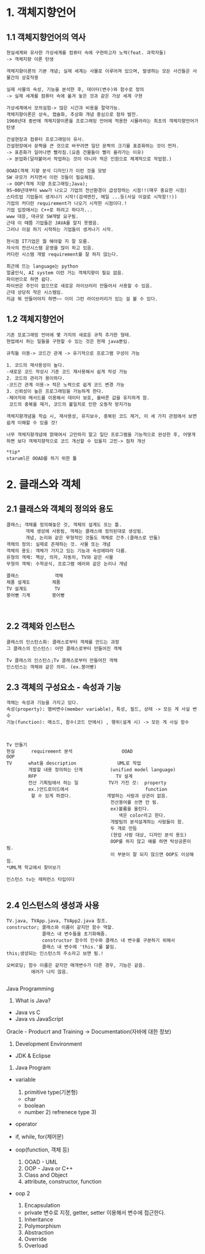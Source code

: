 # 1. 객체지향언어

## 1.1 객체지향언어의 역사

```
현실세계와 유사한 가상세계를 컴퓨터 속에 구현하고자 노력(feat. 과학자들)
-> 객체지향 이론 탄생

객체지향이론의 기본 개념; 실제 세계는 사물로 이루어져 있으며, 발생하는 모든 사건들은 사물간의 상호작용

실제 사물의 속성, 기능을 분석한 후, 데이터(변수)와 함수로 정의
-> 실제 세계를 컴퓨터 속에 옮겨 놓은 것과 같은 가상 세계 구현

가상세계에서 모의실험-> 많은 시간과 비용을 절약가능.
객체지향이론은 상속, 캡슐화, 추상화 개념 중심으로 점차 발전.
1960년대 중반에 객체지향이론을 프로그래밍 언어에 적용한 시뮬라라는 최초의 객체지향언어가 탄생

건설현장과 컴퓨터 프로그래밍이 유사.
건설현장에서 문짝을 큰 것으로 바꾸려면 일단 문짝의 크기를 표준화하는 것이 먼저.
-> 표준화가 일어나면 빨라짐.(요즘 건물들이 빨리 올라가는 이유)
-> 분업화(달라붙어서 작업하는 것이 아니라 적은 인원으로 체계적으로 작업함.)

OOAD(객체 지향 분석 디자인)가 이런 것을 모방
SW 규모가 커지면서 이런 것들이 필요해짐.
-> OOP(객체 지향 프로그래밍;Java);
95~00년대부터 www가 나오고 기업의 전산환경이 급성장하는 시점!!(매우 중요한 시점)
스타트업 기업들이 생겨나기 시작!(검색엔진, 메일 ...등(사실 이걸로 시작함!!))
기업의 커다란 requirement가 나오기 시작한 시점이다.!
기업 입장에서는 C++로 하려고 하다가...
www 대응, 대규모 SW개발 요구됨.
근데 이 때쯤 기업들은 JAVA를 알지 못했음.
그러나 이걸 하기 시작하는 기업들이 생겨나기 시작.

현시점 IT기업은 뭘 해야할 지 잘 모름.
자사의 전산시스템 운영을 많이 하고 있음. 
커다란 시스템 개발 requirement를 잘 하지 않는다.

최근에 뜨는 language는 python
얼굴인식, AI system 이런 거는 객체지향이 필요 없음.
파이썬으로 하면 쉽다.
파이썬은 주인이 없으므로 새로운 라이브러리 만들어서 사용할 수 있음.
근데 상당히 작은 시스템임.
지금 뭐 만들어야지 하면~~ 이미 그런 라이브러리가 있는 걸 볼 수 있다. 
```

## 1.2 객체지향언어

```
기존 프로그래밍 언어에 몇 가지의 새로운 규칙 추가한 형태.
현업에서 하는 일들을 구현할 수 있는 것은 현재 java뿐임.

규칙들 이용-> 코드간 관계 -> 유기적으로 프로그램 구성이 가능

1. 코드의 재사용성이 높다.
-새로운 코드 작성시 기존 코드 재사용해서 쉽게 작성 가능
2. 코드의 관리가 용이하다.
-코드간 관계 이용-> 적은 노력으로 쉽게 코드 변경 가능
3. 신뢰성이 높은 프로그래밍을 가능하게 한다.
-제어자와 메서드를 이용해서 데이터 보호, 올바른 값을 유지하게 함. 
 코드의 중복을 제거, 코드의 불일치로 인한 오동작 방지가능

객체지향개념을 학습 시, 재사용성, 유지보수, 중복된 코드 제거, 이 세 가지 관점에서 보면 쉽게 이해할 수 있을 것!

너무 객체지향개념에 얽매여서 고민하지 말고 일단 프로그램을 기능적으로 완성한 후, 어떻게 하면 보다 객체지향적으로 코드 개선할 수 있을지 고민-> 점차 개선 

*tip*
staruml은 OOAD를 하기 위한 툴
```

# 2. 클래스와 객체

## 2.1 클래스와 객체의 정의와 용도

```
클래스; 객체를 정의해놓은 것, 객체의 설계도 또는 틀.
	   객체 생성에 사용됨, 객체는 클래스에 정의된대로 생성됨.
	   개념, 논리와 같은 무형적인 것들도 객체로 간주.(클래스로 만듦)
객체의 정의: 실제로 존재하는 것. 사물 또는 개념
객체의 용도: 객체가 가지고 있는 기능과 속성에따라 다름.
유형의 객체: 책상, 의자, 자동차, TV와 같은 사물
무형의 객체: 수학공식, 프로그램 에러와 같은 논리나 개념

클래스 			객체
제품 설계도	   	  제품
TV 설계도 			TV
붕어빵 기계	   	  붕어빵	
	   
	   
```

## 2.2 객체와 인스턴스

```
클래스의 인스턴스화: 클래스로부터 객체를 만드는 과정
그 클래스의 인스턴스: 어떤 클래스로부터 만들어진 객체

Tv 클래스의 인스턴스;Tv 클래스로부터 만들어진 객체
인스턴스는 객체와 같은 의미. (ex.붕어빵)
```

## 2.3 객체의 구성요소 - 속성과 기능

```
객체는 속성과 기능을 가지고 있다.
속성(property): 멤버변수(member variable), 특성, 필드, 상태 -> 모든 게 사실 변수
기능(function): 메소드, 함수(코드 안에서) , 행위(설계 시) -> 모든 게 사실 함수



Tv 만들기
현실 		requirement 분석		   			OOAD 		    					OOP
TV		what을 description				UML로 작업
		개발할 내용 정의하는 단계			(unified model language)
		RFP								TV 설계
		전산 기획팀에서 하는 일			TV가 가진 것:  property
		ex.)안드로이드에서 						   function
		 할 수 있게 하겠다.			 개발하는 사람과 상관이 없음.
				    	              전산용어를 쓰면 안 됨.
									  ex)볼륨을 올린다. 
									     색은 color라고 한다. 
									  개발팀의 분석설계하는 사람들이 함.
						     		  두 개로 만듬
									  (현업 사람 대상, 디자인 분석 용도)
									  OOP를 하지 않고 얘를 하면 탁상공론이 됨.
									  이 부분이 잘 되지 않으면 OOP도 이상해짐.
*UML책 학교에서 찾아보기

인스턴스 tv는 레퍼런스 타입이다
									  
```

## 2.4 인스턴스의 생성과 사용

```
TV.java, TVApp.java, TVApp2.java 참조.
constructor; 클래스와 이름이 같지만 함수 역할. 
			 클래스 내 변수들을 초기화해줌.
			 constructor 함수의 인수와 클래스 내 변수를 구분하기 위해서 
			 클래스 내 변수에 'this.'를 붙임.
this;생성되는 인스턴스의 주소라고 보면 됨.!
			 
오버로딩; 함수 이름은 같지만 매개변수가 다른 경우, 기능은 같음.
		 에러가 나지 않음.
		 
```

Java Programming

1. What is Java?

- Java vs C
- Java vs JavaScript

Oracle - Producrt and Training -> Documentation(자바에 대한 정보)

1. Development Environment

- JDK & Eclipse

1. Java Program

- variable

  1. primitive type(기본형)

  - char
  - boolean
  - number
    2) refrenece type
    3)

- operator

- if, while, for(제어문)

- oop(function, 객체 등)

  1. OOAD - UML
  2. OOP - Java or C++
  3. Class and Object
  4. attribute, constructor, function

- oop 2

  1. Encapsulation

  - private 변수로 지정, getter, setter 이용해서 변수에 접근한다.

  1. Inheritance
  2. Polymorphism
  3. Abstraction
  4. Override
  5. Overload